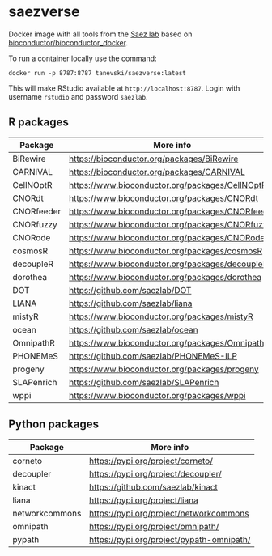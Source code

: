 # saezverse
Docker image with all tools from the [Saez lab](http://www.saezlab.org) based on [bioconductor/bioconductor_docker](https://github.com/Bioconductor/bioconductor_docker).

To run a container locally use the command:
```
docker run -p 8787:8787 tanevski/saezverse:latest
```

This will make RStudio available at `http://localhost:8787`. Login with username `rstudio` and password `saezlab`.

## R packages

| Package    | More info                                        |
| ---------- | ------------------------------------------------ |
| BiRewire   | https://bioconductor.org/packages/BiRewire       |
| CARNIVAL   | https://bioconductor.org/packages/CARNIVAL       |
| CellNOptR  | https://www.bioconductor.org/packages/CellNOptR  |
| CNORdt     | https://www.bioconductor.org/packages/CNORdt     |
| CNORfeeder | https://www.bioconductor.org/packages/CNORfeeder |
| CNORfuzzy  | https://www.bioconductor.org/packages/CNORfuzzy  |
| CNORode    | https://www.bioconductor.org/packages/CNORode    |
| cosmosR    | https://www.bioconductor.org/packages/cosmosR    |
| decoupleR  | https://www.bioconductor.org/packages/decoupleR  |
| dorothea   | https://www.bioconductor.org/packages/dorothea   |
| DOT        | https://github.com/saezlab/DOT   |
| LIANA      | https://github.com/saezlab/liana                 |
| mistyR     | https://www.bioconductor.org/packages/mistyR     |
| ocean      | https://github.com/saezlab/ocean                 |
| OmnipathR  | https://www.bioconductor.org/packages/OmnipathR  |
| PHONEMeS   | https://github.com/saezlab/PHONEMeS-ILP          |
| progeny    | https://www.bioconductor.org/packages/progeny    |
| SLAPenrich | https://github.com/saezlab/SLAPenrich            |
| wppi       | https://www.bioconductor.org/packages/wppi       |



## Python packages

| Package          | More info                                 |
| ---------------- | ----------------------------------------- |
| corneto          | https://pypi.org/project/corneto/         |
| decoupler        | https://pypi.org/project/decoupler/       |
| kinact           | https://github.com/saezlab/kinact         |
| liana            | https://pypi.org/project/liana            |
| networkcommons   | https://pypi.org/project/networkcommons   |
| omnipath         | https://pypi.org/project/omnipath/        |
| pypath           | https://pypi.org/project/pypath-omnipath/ |

